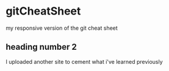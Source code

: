 # gitCheatSheet
my responsive version of the git cheat sheet
## heading number 2
I uploaded another site to cement what i've learned previously
